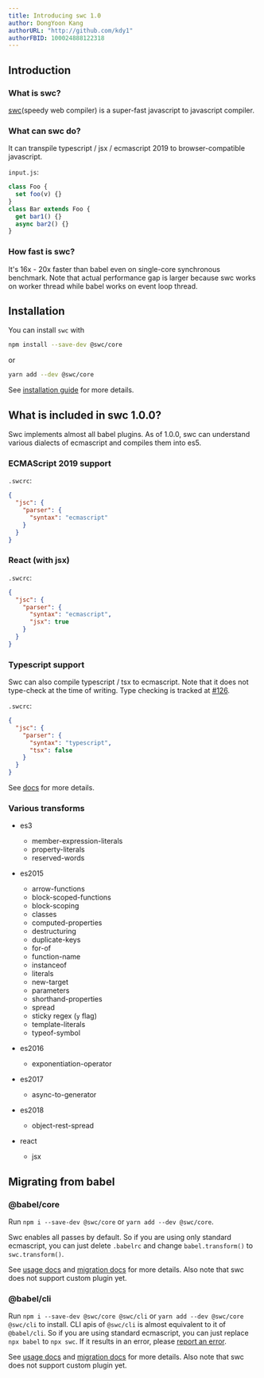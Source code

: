 ```yaml
---
title: Introducing swc 1.0
author: DongYoon Kang
authorURL: "http://github.com/kdy1"
authorFBID: 100024888122318
---
```


## Introduction

### What is swc?

[swc](https://github.com/swc-project/swc)(speedy web compiler) is a super-fast javascript to javascript compiler.

### What can swc do?

It can transpile typescript / jsx / ecmascript 2019 to browser-compatible javascript.

`input.js`:

```js
class Foo {
  set foo(v) {}
}
class Bar extends Foo {
  get bar1() {}
  async bar2() {}
}
```

### How fast is swc?

It's 16x - 20x faster than babel even on single-core synchronous benchmark. Note that actual performance gap is larger because swc works on worker thread while babel works on event loop thread.

## Installation

You can install `swc` with

```sh
npm install --save-dev @swc/core
```

or

```sh
yarn add --dev @swc/core
```

See [installation guide](/docs) for more details.

## What is included in swc 1.0.0?

Swc implements almost all babel plugins. As of 1.0.0, swc can understand various dialects of ecmascript and compiles them into es5.

### ECMAScript 2019 support

`.swcrc`:

```json
{
  "jsc": {
    "parser": {
      "syntax": "ecmascript"
    }
  }
}
```

### React (with jsx)

`.swcrc`:

```json
{
  "jsc": {
    "parser": {
      "syntax": "ecmascript",
      "jsx": true
    }
  }
}
```

### Typescript support

Swc can also compile typescript / tsx to ecmascript. Note that it does not type-check at the time of writing. Type checking is tracked at [#126](https://github.com/swc-project/swc/issues/126).

`.swcrc`:

```json
{
  "jsc": {
    "parser": {
      "syntax": "typescript",
      "tsx": false
    }
  }
}
```

See [docs](/docs/configuring-swc) for more details.

### Various transforms

- es3

  - member-expression-literals
  - property-literals
  - reserved-words

- es2015

  - arrow-functions
  - block-scoped-functions
  - block-scoping
  - classes
  - computed-properties
  - destructuring
  - duplicate-keys
  - for-of
  - function-name
  - instanceof
  - literals
  - new-target
  - parameters
  - shorthand-properties
  - spread
  - sticky regex (`y` flag)
  - template-literals
  - typeof-symbol

- es2016

  - exponentiation-operator

- es2017

  - async-to-generator

- es2018

  - object-rest-spread

- react
  - jsx

## Migrating from babel

### @babel/core

Run `npm i --save-dev @swc/core` or `yarn add --dev @swc/core`.

Swc enables all passes by default. So if you are using only standard ecmascript, you can just delete `.babelrc` and change `babel.transform()` to `swc.transform()`.

See [usage docs](/docs/usage-core) and [migration docs](/docs/migrating-from-babel-core) for more details.
Also note that swc does not support custom plugin yet.

### @babel/cli

Run `npm i --save-dev @swc/core @swc/cli` or `yarn add --dev @swc/core @swc/cli` to install. CLI apis of `@swc/cli` is almost equivalent to it of `@babel/cli`. So if you are using standard ecmascript, you can just replace `npx babel` to `npx swc`. If it results in an error, please [report an error][issues].

See [usage docs](/docs/usage-swc-cli) and [migration docs](/docs/migrating-from-babel-cli) for more details. Also note that swc does not support custom plugin yet.

[issues]: https://github.com/swc-project/swc/issues
